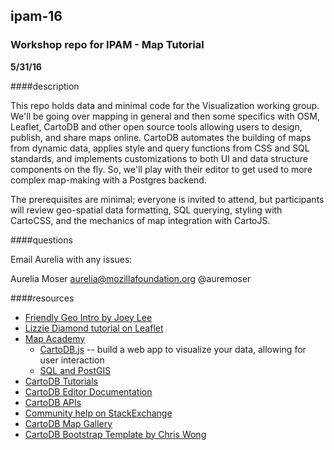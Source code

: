 ## ipam-16
### Workshop repo for IPAM - Map Tutorial
**5/31/16**

####description

This repo holds data and minimal code for the Visualization working group. 
We'll be going over mapping in general and then some specifics with OSM, Leaflet, CartoDB and other open source tools allowing users to design, publish, and share maps online. CartoDB automates the building of maps from dynamic data, applies style and query functions from CSS and SQL standards, and implements customizations to both UI and data structure components on the fly. So, we'll play with their editor to get used to more complex map-making with a Postgres backend. 

The prerequisites are minimal; everyone is invited to attend, but participants will review geo-spatial data formatting, SQL querying, styling with CartoCSS, and the mechanics of map integration with CartoJS.

####questions

Email Aurelia with any issues:

Aurelia Moser
aurelia@mozillafoundation.org
@auremoser

####resources

* [Friendly Geo Intro by Joey Lee]()
* [Lizzie Diamond tutorial on Leaflet]()
* [Map Academy](http://academy.cartodb.com)
    + [CartoDB.js](http://academy.cartodb.com/courses/03-cartodbjs-ground-up/lesson-3.html) -- build a web app to visualize your data, allowing for user interaction
	+ [SQL and PostGIS](http://academy.cartodb.com/courses/04-sql-postgis.html)
* [CartoDB Tutorials](http://docs.cartodb.com/tutorials.html)
* [CartoDB Editor Documentation](http://docs.cartodb.com/cartodb-editor.html)
* [CartoDB APIs](http://docs.cartodb.com/cartodb-platform.html)
* [Community help on StackExchange](http://gis.stackexchange.com/questions/tagged/cartodb)
* [CartoDB Map Gallery](http://cartodb.com/gallery/)
* [CartoDB Bootstrap Template by Chris Wong](https://github.com/chriswhong/cartodb-github-template)
